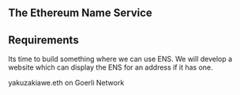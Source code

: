
## The Ethereum Name Service

## Requirements

Its time to build something where we can use ENS. We will develop a website which can display the ENS for an address if it has one.


yakuzakiawe.eth on Goerli Network
